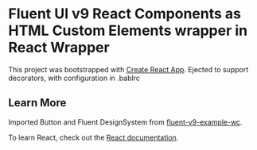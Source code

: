 # Fluent UI v9 React Components as HTML Custom Elements wrapper in React Wrapper

This project was bootstrapped with [Create React App](https://github.com/facebook/create-react-app). Ejected to support decorators, with configuration in .bablrc


## Learn More

Imported Button and Fluent DesignSystem from [fluent-v9-example-wc](https://github.com/chrisdholt/fluent-v9-example-wc).

To learn React, check out the [React documentation](https://reactjs.org/).
